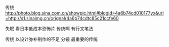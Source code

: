 传统
http://photo.blog.sina.com.cn/showpic.html#blogid=4a6b74cd010177yx&url=http://s1.sinaimg.cn/orignal/4a6b74cdtc85c21ccfe60
 
失眠  看日本低成本恐怖片 
传统啊
有行文笔法
 
传统
以设计弥补制作的不足
分镜
最重要的传统
 
